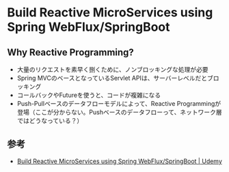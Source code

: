 # Build Reactive MicroServices using Spring WebFlux/SpringBoot

## Why Reactive Programming?

- 大量のリクエストを素早く捌くために、ノンブロッキングな処理が必要
- Spring MVCのベースとなっているServlet APIは、サーバーレベルだとブロッキング
- コールバックやFutureを使うと、コードが複雑になる
- Push-Pullベースのデータフローモデルによって、Reactive Programmingが登場（ここが分からない。Pushベースのデータフローって、ネットワーク層ではどうなっている？）


## 参考

- [Build Reactive MicroServices using Spring WebFlux/SpringBoot \| Udemy](https://www.udemy.com/course/build-reactive-restful-apis-using-spring-boot-webflux/learn/lecture/28870214#overview)
